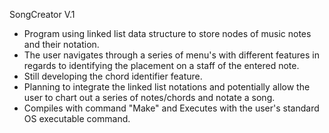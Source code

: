 SongCreator V.1

* Program using linked list data structure to store nodes of music notes and their notation.
* The user navigates through a series of menu's with different features in regards to identifying the placement on a staff of the entered note.
* Still developing the chord identifier feature.
* Planning to integrate the linked list notations and potentially allow the user to chart out a series of notes/chords and notate a song.
* Compiles with command "Make" and Executes with the user's standard OS executable command.